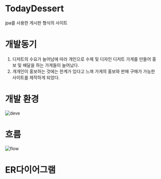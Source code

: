 # TodayDessert
jpa를 사용한 게시판 형식의 사이트

# 개발동기
1. 디저트의 수요가 늘어남에 따라 개인으로 수제 및 디자인 디저트 가게를 만들어 홍보 및 배달을 하는 가게들이 늘어났다.
2. 개개인이 홍보하는 것에는 한계가 있다고 느껴 가게의 홍보와 판매 구매가 가능한 사이트를 제작하게 되었다.

# 개발 환경
![deve](https://user-images.githubusercontent.com/110376717/218383021-6e8f224a-4618-4f60-8caf-885a152fcd51.PNG)

# 흐름
![flow](https://user-images.githubusercontent.com/110376717/218383508-2deaee9d-ee01-4c55-b09c-6a4436be1f1c.PNG)

# ER다이어그램

